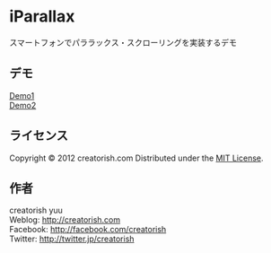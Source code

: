 iParallax
======================
スマートフォンでパララックス・スクローリングを実装するデモ

デモ
------
[Demo1](http://dev.creatorish.com/demo/iParallax/index.html)  
[Demo2](http://dev.creatorish.com/demo/iParallax/photo.html)

ライセンス
--------
[MIT]: http://www.opensource.org/licenses/mit-license.php
Copyright &copy; 2012 creatorish.com
Distributed under the [MIT License][mit].

作者
--------
creatorish yuu  
Weblog: <http://creatorish.com>  
Facebook: <http://facebook.com/creatorish>  
Twitter: <http://twitter.jp/creatorish>